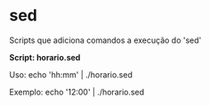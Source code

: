 # sed
Scripts que adiciona comandos a execução do 'sed'


<b>Script: horario.sed</b>

Uso: echo 'hh:mm' | ./horario.sed

Exemplo: echo '12:00' | ./horario.sed


